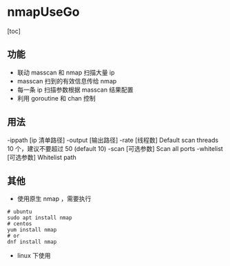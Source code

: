 # nmapUseGo

[toc]

## 功能
* 联动 masscan 和 nmap 扫描大量 ip
* masscan 扫到的有效信息传给 nmap
* 每一条 ip 扫描参数根据 masscan 结果配置
* 利用 goroutine 和 chan 控制

## 用法
  -ippath [ip 清单路径]
  -output [输出路径]
  -rate [线程数]
    	Default scan threads 10 个，建议不要超过 50 (default 10)
  -scan [可选参数]
    	Scan all ports
  -whitelist [可选参数]
    	Whitelist path


## 其他
* 使用原生 nmap ，需要执行
```shell
# ubuntu
sudo apt install nmap
# centos
yum install nmap
# or
dnf install nmap
```
* linux 下使用
